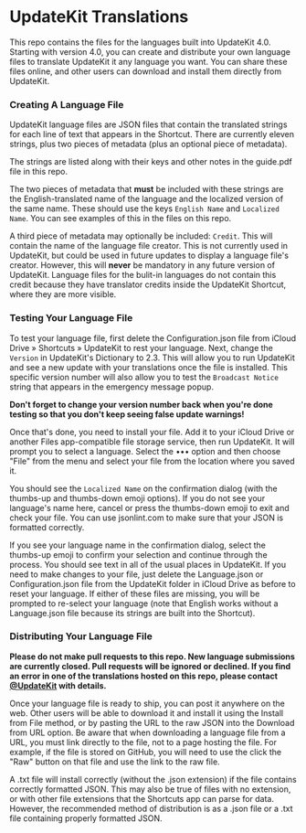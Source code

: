 # UpdateKit Translations
This repo contains the files for the languages built into UpdateKit 4.0. Starting with version 4.0, you can create and distribute your own language files to translate UpdateKit it any language you want. You can share these files online, and other users can download and install them directly from UpdateKit.

### Creating A Language File
UpdateKit language files are JSON files that contain the translated strings for each line of text that appears in the Shortcut. There are currently eleven strings, plus two pieces of metadata (plus an optional piece of metadata).

The strings are listed along with their keys and other notes in the guide.pdf file in this repo.

The two pieces of metadata that **must** be included with these strings are the English-translated name of the language and the localized version of the same name. These should use the keys `English Name` and `Localized Name`. You can see examples of this in the files on this repo.

A third piece of metadata may optionally be included: `Credit`. This will contain the name of the language file creator. This is not currently used in UpdateKit, but could be used in future updates to display a language file's creator. However, this will **never** be mandatory in any future version of UpdateKit. Language files for the bulit-in languages do not contain this credit because they have translator credits inside the UpdateKit Shortcut, where they are more visible.

### Testing Your Language File
To test your language file, first delete the Configuration.json file from iCloud Drive » Shortcuts » UpdateKit to rest your language. Next, change the `Version` in UpdateKit's Dictionary to 2.3. This will allow you to run UpdateKit and see a new update with your translations once the file is installed. This specific version number will also allow you to test the `Broadcast Notice` string that appears in the emergency message popup.

**Don't forget to change your version number back when you're done testing so that you don't keep seeing false update warnings!**

Once that's done, you need to install your file. Add it to your iCloud Drive or another Files app-compatible file storage service, then run UpdateKit. It will prompt you to select a language. Select the ••• option and then choose "File" from the menu and select your file from the location where you saved it.

You should see the `Localized Name` on the confirmation dialog (with the thumbs-up and thumbs-down emoji options). If you do not see your language's name here, cancel or press the thumbs-down emoji to exit and check your file. You can use jsonlint.com to make sure that your JSON is formatted correctly.

If you see your language name in the confirmation dialog, select the thumbs-up emoji to confirm your selection and continue through the process. You should see text in all of the usual places in UpdateKit. If you need to make changes to your file, just delete the Language.json or Configuration.json file from the UpdateKit folder in iCloud Drive as before to reset your language. If either of these files are missing, you will be prompted to re-select your language (note that English works without a Language.json file because its strings are built into the Shortcut).

### Distributing Your Language File
**Please do not make pull requests to this repo. New language submissions are currently closed. Pull requests will be ignored or declined. If you find an error in one of the translations hosted on this repo, please contact [@UpdateKit](https://twitter.com/updatekit) with details.**

Once your language file is ready to ship, you can post it anywhere on the web. Other users will be able to download it and install it using the Install from File method, or by pasting the URL to the raw JSON into the Download from URL option. Be aware that when downloading a language file from a URL, you must link directly to the file, not to a page hosting the file. For example, if the file is stored on GitHub, you will need to use the click the "Raw" button on that file and use the link to the raw file.

A .txt file will install correctly (without the .json extension) if the file contains correctly formatted JSON. This may also be true of files with no extension, or with other file extensions that the Shortcuts app can parse for data. However, the recommended method of distribution is as a .json file or a .txt file containing properly formatted JSON.